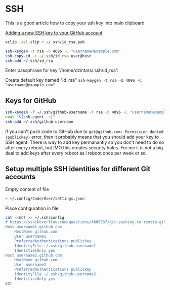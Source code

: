 # SSH

This is a good article how to copy your ssh key into main clipboard

[Adding a new SSH key to your GitHub account](https://help.github.com/en/github/authenticating-to-github/adding-a-new-ssh-key-to-your-github-account)

```sh
xclip -sel clip < ~/.ssh/id_rsa.pub
```

```sh
ssh-keygen -t rsa -b 4096 -C "username@example.com"
ssh-copy-id -i ~/.ssh/id_rsa user@host
ssh-add ~/.ssh/id_rsa
```

Enter passphrase for key '/home/dzintars/.ssh/id_rsa':

Create default key named "id_rsa"
`ssh-keygen -t rsa -b 4096 -C "username@example.com"`

## Keys for GitHub

```sh
ssh-keygen -f ~/.ssh/github-username -t rsa -b 4096 -C "username@example.com"
eval "$(ssh-agent -s)"
ssh-add ~/.ssh/github-username
```

If you can't push code to GitHub due to `git@github.com: Permission denied (publickey)` error, then it probably means that you should add your key to SSH agent.
There is way to add key permanantly so you don't need to do so after every reboot, but IMO this creates security holes.
For me it is not a big deal to add keys after every reboot as i reboot once per week or so.

## Setup multiple SSH identities for different Git accounts

Empty content of file

```sh
> ~/.config/Code/User/settings.json
```

Place configuration in file.

```sh
cat <<EOT >> ~/.ssh/config
# https://stackoverflow.com/questions/4665337/git-pushing-to-remote-github-repository-as-wrong-user/12438179
Host username1.github.com
    HostName github.com
    User username1
    PreferredAuthentications publickey
    IdentityFile ~/.ssh/github-username1
    IdentitiesOnly yes
Host username2.github.com
    HostName github.com
    User username2
    PreferredAuthentications publickey
    IdentityFile ~/.ssh/github-username2
    IdentitiesOnly yes
EOT
```
